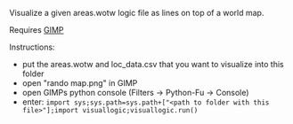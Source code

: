 Visualize a given areas.wotw logic file as lines on top of a world map.

Requires [GIMP](https://www.gimp.org/)

Instructions:
- put the areas.wotw and loc_data.csv that you want to visualize into this folder
- open "rando map.png" in GIMP
- open GIMPs python console (Filters -> Python-Fu -> Console)
- enter: `import sys;sys.path=sys.path+["<path to folder with this file>"];import visuallogic;visuallogic.run()`
